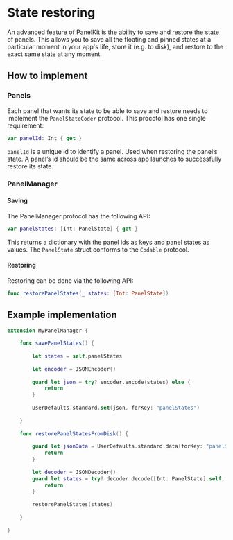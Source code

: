# State restoring
An advanced feature of PanelKit is the ability to save and restore the state of panels. This allows you to save all the floating and pinned states at a particular moment in your app's life, store it (e.g. to disk), and restore to the exact same state at any moment.

## How to implement
### Panels
Each panel that wants its state to be able to save and restore needs to implement the `PanelStateCoder` protocol. This procotol has one single requirement:

```swift
var panelId: Int { get }
```

`panelId` is a unique id to identify a panel. Used when restoring the panel’s state.
A panel’s id should be the same across app launches to successfully restore its state.

### PanelManager
#### Saving
The PanelManager protocol has the following API:

```swift
var panelStates: [Int: PanelState] { get }
```

This returns a dictionary with the panel ids as keys and panel states as values. The `PanelState` struct conforms to the `Codable` protocol.

#### Restoring

Restoring can be done via the following API:

```swift
func restorePanelStates(_ states: [Int: PanelState])
```

## Example implementation

```swift
extension MyPanelManager {

	func savePanelStates() {
		
		let states = self.panelStates
		
		let encoder = JSONEncoder()
		
		guard let json = try? encoder.encode(states) else {
			return
		}
		
		UserDefaults.standard.set(json, forKey: "panelStates")
		
	}
	
	func restorePanelStatesFromDisk() {
		
		guard let jsonData = UserDefaults.standard.data(forKey: "panelStates") else {
			return
		}
		
		let decoder = JSONDecoder()
		guard let states = try? decoder.decode([Int: PanelState].self, from: jsonData) else {
			return
		}
		
		restorePanelStates(states)
		
	}
	
}
```